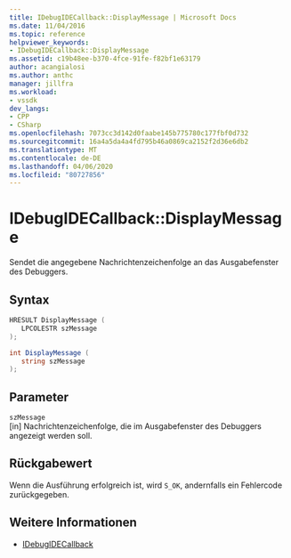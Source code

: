 ```yaml
---
title: IDebugIDECallback::DisplayMessage | Microsoft Docs
ms.date: 11/04/2016
ms.topic: reference
helpviewer_keywords:
- IDebugIDECallback::DisplayMessage
ms.assetid: c19b48ee-b370-4fce-91fe-f82bf1e63179
author: acangialosi
ms.author: anthc
manager: jillfra
ms.workload:
- vssdk
dev_langs:
- CPP
- CSharp
ms.openlocfilehash: 7073cc3d142d0faabe145b775780c177fbf0d732
ms.sourcegitcommit: 16a4a5da4a4fd795b46a0869ca2152f2d36e6db2
ms.translationtype: MT
ms.contentlocale: de-DE
ms.lasthandoff: 04/06/2020
ms.locfileid: "80727856"
---
```

# <a name="idebugidecallbackdisplaymessage"></a>IDebugIDECallback::DisplayMessage
Sendet die angegebene Nachrichtenzeichenfolge an das Ausgabefenster des Debuggers.

## <a name="syntax"></a>Syntax

```cpp
HRESULT DisplayMessage (
   LPCOLESTR szMessage
);
```

```csharp
int DisplayMessage (
   string szMessage
);
```

## <a name="parameters"></a>Parameter
`szMessage`\
[in] Nachrichtenzeichenfolge, die im Ausgabefenster des Debuggers angezeigt werden soll.

## <a name="return-value"></a>Rückgabewert
 Wenn die Ausführung erfolgreich ist, wird `S_OK`, andernfalls ein Fehlercode zurückgegeben.

## <a name="see-also"></a>Weitere Informationen
- [IDebugIDECallback](../../../extensibility/debugger/reference/idebugidecallback.md)
